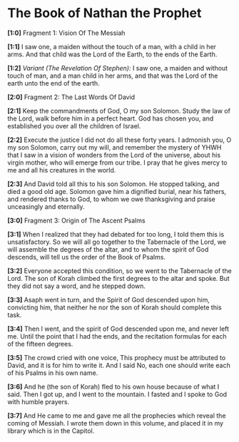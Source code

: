 # The Book of Nathan the Prophet

**[1:0]** Fragment 1: Vision Of The Messiah

**[1:1]** I saw one, a maiden without the touch of a man, with a child in her arms. And that child was the Lord of the Earth, to the ends of the Earth.

**[1:2]** *Variant (The Revelation Of Stephen):* I saw one, a maiden and without touch of man, and a man child in her arms, and that was the Lord of the earth unto the end of the earth.

**[2:0]** Fragment 2: The Last Words Of David

**[2:1]** Keep the commandments of God, O my son Solomon. Study the law of the Lord, walk before him in a perfect heart. God has chosen you, and established you over all the children of Israel.

**[2:2]** Execute the justice I did not do all these forty years. I admonish you, O my son Solomon, carry out my will, and remember the mystery of YHWH that I saw in a vision of wonders from the Lord of the universe, about his virgin mother, who will emerge from our tribe. I pray that he gives mercy to me and all his creatures in the world.

**[2:3]** And David told all this to his son Solomon. He stopped talking, and died a good old age. Solomon gave him a dignified burial, near his fathers, and rendered thanks to God, to whom we owe thanksgiving and praise unceasingly and eternally.

**[3:0]** Fragment 3: Origin of The Ascent Psalms

**[3:1]** When I realized that they had debated for too long, I told them this is unsatisfactory. So we will all go together to the Tabernacle of the Lord, we will assemble the degrees of the altar, and to whom the spirit of God descends, will tell us the order of the Book of Psalms.

**[3:2]** Everyone accepted this condition, so we went to the Tabernacle of the Lord. The son of Korah climbed the first degrees to the altar and spoke. But they did not say a word, and he stepped down.

**[3:3]** Asaph went in turn, and the Spirit of God descended upon him, convicting him, that neither he nor the son of Korah should complete this task.

**[3:4]** Then I went, and the spirit of God descended upon me, and never left me. Until the point that I had the ends, and the recitation formulas for each of the fifteen degrees.

**[3:5]** The crowd cried with one voice, This prophecy must be attributed to David, and it is for him to write it. And I said No, each one should write each of his Psalms in his own name.

**[3:6]** And he (the son of Korah) fled to his own house because of what I said. Then I got up, and I went to the mountain. I fasted and I spoke to God with humble prayers.

**[3:7]** And He came to me and gave me all the prophecies which reveal the coming of Messiah. I wrote them down in this volume, and placed it in my library which is in the Capitol.
